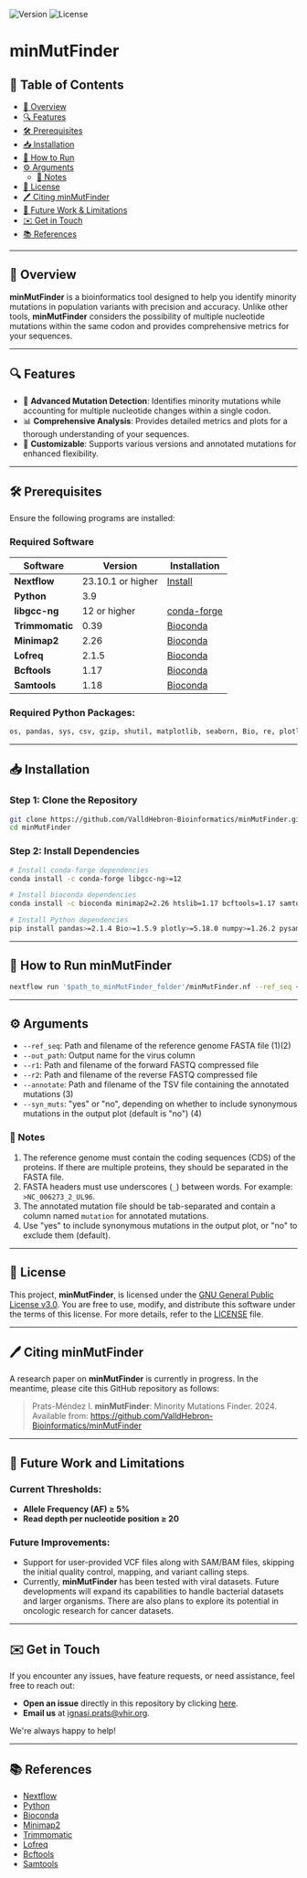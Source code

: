 
![Version](https://img.shields.io/badge/Version-1.0.0-blue) ![License](https://img.shields.io/badge/License-GPL_V3-green)

# **minMutFinder**

## 📜 Table of Contents
- [🎯 Overview](#-overview)
- [🔍 Features](#-features)
- [🛠 Prerequisites](#-prerequisites)
- [📥 Installation](#-installation)
- [🚀 How to Run](#-how-to-run-minmutfinder)
- [⚙️ Arguments](#-arguments)
  - [📝 Notes](#-notes)
- [🔏 License](#-license)
- [🖊️ Citing minMutFinder](#-citing-minmutfinder)
- [🔮 Future Work & Limitations](#-future-work-and-limitations)
- [✉️ Get in Touch](#-get-in-touch)
- [📚 References](#-references)

---

## 🎯 Overview

**minMutFinder** is a bioinformatics tool designed to help you identify minority mutations in population variants with precision and accuracy. Unlike other tools, **minMutFinder** considers the possibility of multiple nucleotide mutations within the same codon and provides comprehensive metrics for your sequences.

---

## 🔍 Features

- 🧬 **Advanced Mutation Detection**: Identifies minority mutations while accounting for multiple nucleotide changes within a single codon.
- 📊 **Comprehensive Analysis**: Provides detailed metrics and plots for a thorough understanding of your sequences.
- 🔧 **Customizable**: Supports various versions and annotated mutations for enhanced flexibility.

---

## 🛠 Prerequisites

Ensure the following programs are installed:

### Required Software
| Software      | Version | Installation |
| ------------- | ------- | ------------ |
| **Nextflow**  | 23.10.1 or higher | [Install](https://www.nextflow.io/) |
| **Python**    | 3.9    |  |
| **libgcc-ng** | 12 or higher | [conda-forge](https://conda-forge.org/) |
| **Trimmomatic** | 0.39   | [Bioconda](https://bioconda.github.io/) |
| **Minimap2**  | 2.26    | [Bioconda](https://bioconda.github.io/) |
| **Lofreq**    | 2.1.5   | [Bioconda](https://bioconda.github.io/) |
| **Bcftools**  | 1.17    | [Bioconda](https://bioconda.github.io/) |
| **Samtools**  | 1.18    | [Bioconda](https://bioconda.github.io/) |

### Required Python Packages:
```bash
os, pandas, sys, csv, gzip, shutil, matplotlib, seaborn, Bio, re, plotly, numpy
```

---

## 📥 Installation

### Step 1: Clone the Repository
```bash
git clone https://github.com/ValldHebron-Bioinformatics/minMutFinder.git
cd minMutFinder
```

### Step 2: Install Dependencies
```bash
# Install conda-forge dependencies
conda install -c conda-forge libgcc-ng>=12

# Install bioconda dependencies
conda install -c bioconda minimap2=2.26 htslib=1.17 bcftools=1.17 samtools=1.18 trimmomatic=0.39 lofreq=2.1.5=py39hb7ef6d5_10

# Install Python dependencies
pip install pandas>=2.1.4 Bio>=1.5.9 plotly>=5.18.0 numpy>=1.26.2 pysam>=0.21.0 matplotlib>=3.8.2 seaborn>=0.13.0
```

---

## 🚀 How to Run minMutFinder

```bash
nextflow run '$path_to_minMutFinder_folder'/minMutFinder.nf --ref_seq <reference.fasta> --out_path <output_name> --r1 <forward_reads.fastq.gz> --r2 <reverse_reads.fastq.gz> --annotate <mutations.tsv> --syn_muts yes
```

---

## ⚙️ Arguments

- `--ref_seq`: Path and filename of the reference genome FASTA file (1)(2)
- `--out_path`: Output name for the virus column
- `--r1`: Path and filename of the forward FASTQ compressed file
- `--r2`: Path and filename of the reverse FASTQ compressed file
- `--annotate`: Path and filename of the TSV file containing the annotated mutations (3)
- `--syn_muts`: "yes" or "no", depending on whether to include synonymous mutations in the output plot (default is "no") (4)

### 📝 Notes

  1. The reference genome must contain the coding sequences (CDS) of the proteins. If there are multiple proteins, they should be separated in the FASTA file.
  2. FASTA headers must use underscores (`_`) between words. For example: `>NC_006273_2_UL96`.
  3. The annotated mutation file should be tab-separated and contain a column named `mutation` for annotated mutations.
  4. Use "yes" to include synonymous mutations in the output plot, or "no" to exclude them (default).

---

## 🔏 License

This project, **minMutFinder**, is licensed under the [GNU General Public License v3.0](https://www.gnu.org/licenses/gpl-3.0.html). You are free to use, modify, and distribute this software under the terms of this license. For more details, refer to the [LICENSE](./LICENSE) file.

---

## 🖊️ Citing minMutFinder

A research paper on **minMutFinder** is currently in progress. In the meantime, please cite this GitHub repository as follows:

> Prats-Méndez I. **minMutFinder**: Minority Mutations Finder. 2024. Available from: https://github.com/ValldHebron-Bioinformatics/minMutFinder

---

## 🔮 Future Work and Limitations

### Current Thresholds:
- **Allele Frequency (AF) ≥ 5%**
- **Read depth per nucleotide position ≥ 20**

### Future Improvements:
- Support for user-provided VCF files along with SAM/BAM files, skipping the initial quality control, mapping, and variant calling steps.
- Currently, **minMutFinder** has been tested with viral datasets. Future developments will expand its capabilities to handle bacterial datasets and larger organisms. There are also plans to explore its potential in oncologic research for cancer datasets.

---

## ✉️ Get in Touch

If you encounter any issues, have feature requests, or need assistance, feel free to reach out:

- **Open an issue** directly in this repository by clicking [here](https://github.com/ValldHebron-Bioinformatics/minMutFinder/issues).
- **Email us** at [ignasi.prats@vhir.org](mailto:ignasi.prats@vhir.org).

We're always happy to help!

---

## 📚 References

- [Nextflow](https://www.nextflow.io/)
- [Python](https://www.python.org/)
- [Bioconda](https://bioconda.github.io/)
- [Minimap2](https://github.com/lh3/minimap2)
- [Trimmomatic](http://www.usadellab.org/cms/?page=trimmomatic)
- [Lofreq](https://csb5.github.io/lofreq/)
- [Bcftools](http://samtools.github.io/bcftools/bcftools.html)
- [Samtools](http://www.htslib.org/)
